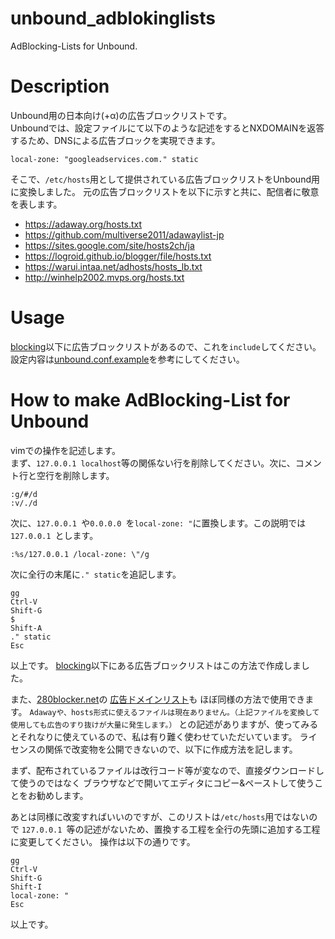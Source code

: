 # unbound_adblokinglists

AdBlocking-Lists for Unbound.  

# Description

Unbound用の日本向け(+α)の広告ブロックリストです。  
Unboundでは、設定ファイルにて以下のような記述をするとNXDOMAINを返答するため、DNSによる広告ブロックを実現できます。

    local-zone: "googleadservices.com." static

そこで、`/etc/hosts`用として提供されている広告ブロックリストをUnbound用に変換しました。
元の広告ブロックリストを以下に示すと共に、配信者に敬意を表します。

- https://adaway.org/hosts.txt
- https://github.com/multiverse2011/adawaylist-jp
- https://sites.google.com/site/hosts2ch/ja
- https://logroid.github.io/blogger/file/hosts.txt
- https://warui.intaa.net/adhosts/hosts_lb.txt
- http://winhelp2002.mvps.org/hosts.txt

# Usage

[blocking](./blocking/)以下に広告ブロックリストがあるので、これを`include`してください。  
設定内容は[unbound.conf.example](./unbound.conf.example)を参考にしてください。

# How to make AdBlocking-List for Unbound

vimでの操作を記述します。  
まず、`127.0.0.1 localhost`等の関係ない行を削除してください。次に、コメント行と空行を削除します。

    :g/#/d
    :v/./d

次に、`127.0.0.1 `や`0.0.0.0 `を`local-zone: "`に置換します。この説明では`127.0.0.1 `とします。

    :%s/127.0.0.1 /local-zone: \"/g

次に全行の末尾に`." static`を追記します。

    gg
    Ctrl-V
    Shift-G
    $
    Shift-A
    ." static
    Esc

以上です。
[blocking](./blocking/)以下にある広告ブロックリストはこの方法で作成しました。

また、[280blocker.net](https://280blocker.net/download/)の
[広告ドメインリスト](https://280blocker.net/files/280blocker_domain.txt)も
ほぼ同様の方法で使用できます。
`Adawayや、hosts形式に使えるファイルは現在ありません。（上記ファイルを変換して使用しても広告のすり抜けが大量に発生します。）`
との記述がありますが、使ってみるとそれなりに使えているので、私は有り難く使わせていただいています。
ライセンスの関係で改変物を公開できないので、以下に作成方法を記します。

まず、配布されているファイルは改行コード等が変なので、直接ダウンロードして使うのではなく
ブラウザなどで開いてエディタにコピー&ペーストして使うことをお勧めします。

あとは同様に改変すればいいのですが、このリストは`/etc/hosts`用ではないので
`127.0.0.1 `等の記述がないため、置換する工程を全行の先頭に追加する工程に変更してください。
操作は以下の通りです。

    gg
    Ctrl-V
    Shift-G
    Shift-I
    local-zone: "
    Esc

以上です。
